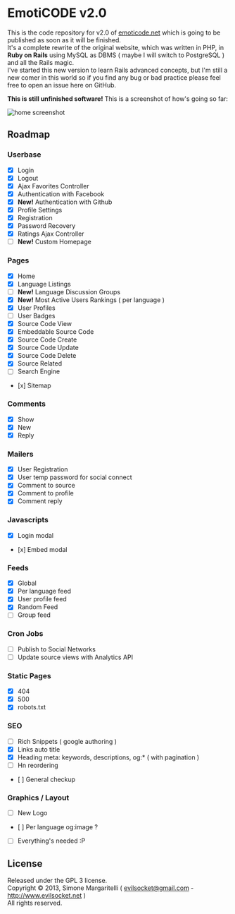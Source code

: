 # EmotiCODE v2.0

This is the code repository for v2.0 of [emoticode.net](http://www.emoticode.net/) which is going to be published as soon as it will be finished.  
It's a complete rewrite of the original website, which was written in PHP, in **Ruby on Rails** using MySQL
as DBMS ( maybe I will switch to PostgreSQL ) and all the Rails magic.  
I've started this new version to learn Rails advanced concepts, but I'm still a new comer in this world so if you find any bug or bad practice please feel free to open an issue here on GitHub.  

  
**This is still unfinished software!** This is a screenshot of how's going so far:  

![home screenshot](https://fbcdn-sphotos-a-a.akamaihd.net/hphotos-ak-ash3/1277986_10151782308454223_758956804_o.jpg)

## Roadmap

### Userbase

- [x] Login
- [x] Logout
- [x] Ajax Favorites Controller
- [x] Authentication with Facebook
- [x] **New!** Authentication with Github
- [x] Profile Settings
- [x] Registration
- [x] Password Recovery
- [x] Ratings Ajax Controller
- [ ] **New!** Custom Homepage

### Pages

- [x] Home
- [x] Language Listings
- [ ] **New!** Language Discussion Groups
- [x] **New!** Most Active Users Rankings ( per language )
- [x] User Profiles
- [ ] User Badges
- [x] Source Code View
- [x] Embeddable Source Code
- [x] Source Code Create
- [x] Source Code Update
- [x] Source Code Delete
- [x] Source Related
- [ ] Search Engine
- [x] Sitemap

### Comments

- [x] Show
- [x] New
- [x] Reply

### Mailers

- [x] User Registration
- [x] User temp password for social connect
- [x] Comment to source
- [x] Comment to profile
- [x] Comment reply

### Javascripts

- [x] Login modal
- [x] Embed modal

### Feeds

- [x] Global
- [x] Per language feed
- [x] User profile feed
- [x] Random Feed
- [ ] Group feed

### Cron Jobs

- [ ] Publish to Social Networks
- [ ] Update source views with Analytics API

### Static Pages

- [x] 404
- [x] 500
- [x] robots.txt

### SEO

- [ ] Rich Snippets ( google authoring )
- [x] Links auto title
- [x] Heading meta: keywords, descriptions, og:* ( with pagination )
- [ ] Hn reordering
- [ ] General checkup

### Graphics / Layout

- [ ] New Logo
- [ ] Per language og:image ?
- [ ] Everything's needed :P

## License

Released under the GPL 3 license.  
Copyright &copy; 2013, Simone Margaritelli ( <evilsocket@gmail.com> - <http://www.evilsocket.net> )  
All rights reserved.
